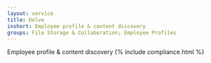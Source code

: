 ```yaml
---
layout: service
title: Delve
inshort: Employee profile & content discovery
groups: File Storage & Collaboration; Employee Profiles
---
```

Employee profile & content discovery
{% include compliance.html %}